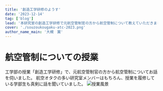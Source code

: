 ```yaml
---
title: '創造工学研修のようす'
date: '2023-12-14'
tag: ['blog']
lead: '本研究室の創造工学研修で元航空管制官の方から航空管制について教えていただきました。'
cover: './souzoukougaku-atc-2023.png'
author_name_main: '大槻　翼'
---
```


# 航空管制についての授業
工学部の授業「創造工学研修」で、元航空管制官の方から航空管制についてお話を伺いました。
航空オタクの多い研究室メンバーはもちろん、授業を履修している学部生も真剣に話を聞いていました。
![授業風景](./souzoukougaku-atc-2023.png)

